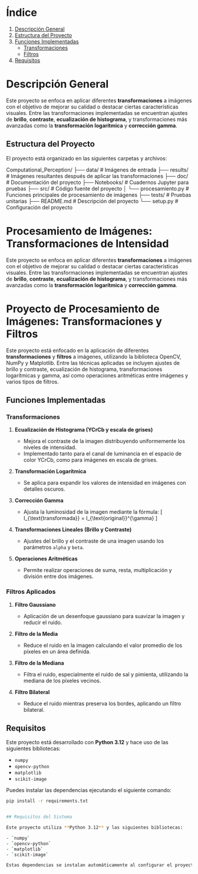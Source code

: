 # Índice

1. [Descripción General](#descripción-general)
2. [Estructura del Proyecto](#estructura-del-proyecto)
3. [Funciones Implementadas](#funciones-implementadas)
   - [Transformaciones](#transformaciones)
   - [Filtros](#filtros)
4. [Requisitos](#requisitos)

# Descripción General

Este proyecto se enfoca en aplicar diferentes **transformaciones** a imágenes con el objetivo de mejorar su calidad o destacar ciertas características visuales. Entre las transformaciones implementadas se encuentran ajustes de **brillo**, **contraste**, **ecualización de histograma**, y transformaciones más avanzadas como la **transformación logarítmica** y **corrección gamma**.

## Estructura del Proyecto

El proyecto está organizado en las siguientes carpetas y archivos:

Computational_Perception/
├── data/                 # Imágenes de entrada
├── results/              # Imágenes resultantes después de aplicar las transformaciones
├── doc/                  # Documentación del proyecto
├── Notebooks/            # Cuadernos Jupyter para pruebas
├── src/                  # Código fuente del proyecto
│   └── procesamiento.py  # Funciones principales de procesamiento de imágenes
├── tests/                # Pruebas unitarias
├── README.md             # Descripción del proyecto
└── setup.py              # Configuración del proyecto

# Procesamiento de Imágenes: Transformaciones de Intensidad

Este proyecto se enfoca en aplicar diferentes **transformaciones** a imágenes con el objetivo de mejorar su calidad o destacar ciertas características visuales. Entre las transformaciones implementadas se encuentran ajustes de **brillo**, **contraste**, **ecualización de histograma**, y transformaciones más avanzadas como la **transformación logarítmica** y **corrección gamma**.


# Proyecto de Procesamiento de Imágenes: Transformaciones y Filtros

Este proyecto está enfocado en la aplicación de diferentes **transformaciones** y **filtros** a imágenes, utilizando la biblioteca OpenCV, NumPy y Matplotlib. Entre las técnicas aplicadas se incluyen ajustes de brillo y contraste, ecualización de histograma, transformaciones logarítmicas y gamma, así como operaciones aritméticas entre imágenes y varios tipos de filtros.

## Funciones Implementadas

### Transformaciones

1. **Ecualización de Histograma (YCrCb y escala de grises)**
   - Mejora el contraste de la imagen distribuyendo uniformemente los niveles de intensidad.
   - Implementado tanto para el canal de luminancia en el espacio de color YCrCb, como para imágenes en escala de grises.

2. **Transformación Logarítmica**
   - Se aplica para expandir los valores de intensidad en imágenes con detalles oscuros.

3. **Corrección Gamma**
   - Ajusta la luminosidad de la imagen mediante la fórmula:
     \[
     I_{\text{transformada}} = I_{\text{original}}^{\gamma}
     \]

4. **Transformaciones Lineales (Brillo y Contraste)**
   - Ajustes del brillo y el contraste de una imagen usando los parámetros `alpha` y `beta`.

5. **Operaciones Aritméticas**
   - Permite realizar operaciones de suma, resta, multiplicación y división entre dos imágenes.

### Filtros Aplicados

1. **Filtro Gaussiano**
   - Aplicación de un desenfoque gaussiano para suavizar la imagen y reducir el ruido.

2. **Filtro de la Media**
   - Reduce el ruido en la imagen calculando el valor promedio de los píxeles en un área definida.

3. **Filtro de la Mediana**
   - Filtra el ruido, especialmente el ruido de sal y pimienta, utilizando la mediana de los píxeles vecinos.

4. **Filtro Bilateral**
   - Reduce el ruido mientras preserva los bordes, aplicando un filtro bilateral.

## Requisitos

Este proyecto está desarrollado con **Python 3.12** y hace uso de las siguientes bibliotecas:

- `numpy`
- `opencv-python`
- `matplotlib`
- `scikit-image`

Puedes instalar las dependencias ejecutando el siguiente comando:

```bash
pip install -r requirements.txt


## Requisitos del Sistema

Este proyecto utiliza **Python 3.12** y las siguientes bibliotecas:

- `numpy`
- `opencv-python`
- `matplotlib`
- `scikit-image`

Estas dependencias se instalan automáticamente al configurar el proyecto.